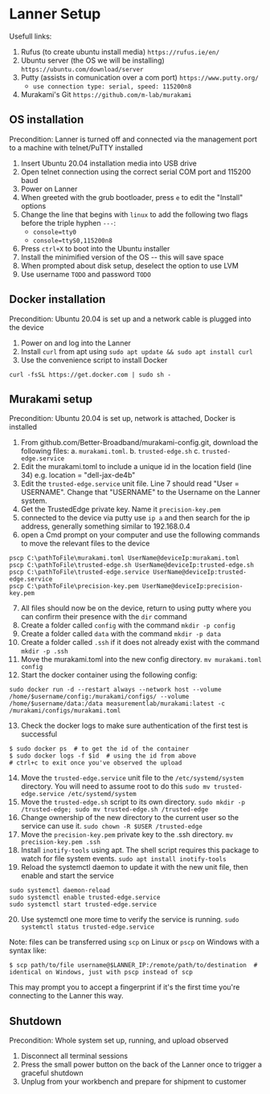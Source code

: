 # Lanner Setup

Usefull links:

1. Rufus (to create ubuntu install media) `https://rufus.ie/en/`
2. Ubuntu server (the OS we will be installing) `https://ubuntu.com/download/server`
3. Putty (assists in comunication over a com port) `https://www.putty.org/`
    * `use connection type: serial, speed: 115200n8`
4. Murakami's Git `https://github.com/m-lab/murakami`


## OS installation

Precondition: Lanner is turned off and connected via the management port to a machine with telnet/PuTTY installed

1. Insert Ubuntu 20.04 installation media into USB drive
2. Open telnet connection using the correct serial COM port and 115200 baud
3. Power on Lanner
4. When greeted with the grub bootloader, press `e` to edit the "Install" options
5. Change the line that begins with `linux` to add the following two flags before the triple hyphen `---`:
    * `console=tty0`
    * `console=ttyS0,115200n8`
6. Press `ctrl+X` to boot into the Ubuntu installer
7. Install the minimified version of the OS -- this will save space
8. When prompted about disk setup, deselect the option to use LVM
9. Use username `TODO` and password `TODO`

## Docker installation

Precondition: Ubuntu 20.04 is set up and a network cable is plugged into the device

1. Power on and log into the Lanner
2. Install `curl` from apt using `sudo apt update && sudo apt install curl`
3. Use the convenience script to install Docker
```
curl -fsSL https://get.docker.com | sudo sh -
```

## Murakami setup

Precondition: Ubuntu 20.04 is set up, network is attached, Docker is installed

1. From github.com/Better-Broadband/murakami-config.git, download the following files:
   a. `murakami.toml`.
   b. `trusted-edge.sh`
   c. `trusted-edge.service`
2. Edit the murakami.toml to include a unique id in the location field (line 34) e.g. location = "dell-jax-de4b"
3. Edit the `trusted-edge.service` unit file. Line 7 should read "User = USERNAME". Change that "USERNAME" to the Username on the Lanner system.
4. Get the TrustedEdge private key. Name it `precision-key.pem`
5. connected to the device via putty use `ip a` and then search for the ip address, generally something similar to 192.168.0.4
6. open a Cmd prompt on your computer and use the following commands to move the relevant files to the device
```
pscp C:\pathToFile\murakami.toml UserName@deviceIp:murakami.toml
pscp C:\pathToFile\trusted-edge.sh UserName@deviceIp:trusted-edge.sh
pscp C:\pathToFile\trusted-edge.service UserName@deviceIp:trusted-edge.service
pscp C:\pathToFile\precision-key.pem UserName@deviceIp:precision-key.pem
```
7. All files should now be on the device, return to using putty where you can confirm their presence with the `dir` command 
8. Create a folder called `config` with the command `mkdir -p config`
9. Create a folder called `data` with the command `mkdir -p data`
10. Create a folder called `.ssh` if it does not already exist with the command `mkdir -p .ssh`
11. Move the murakami.toml into the new config directory. `mv murakami.toml config`
12. Start the docker container using the following config:
```
sudo docker run -d --restart always --network host --volume /home/$username/config:/murakami/configs/ --volume /home/$username/data:/data measurementlab/murakami:latest -c /murakami/configs/murakami.toml
```
13. Check the docker logs to make sure authentication of the first test is successful
```
$ sudo docker ps  # to get the id of the container
$ sudo docker logs -f $id  # using the id from above
# ctrl+c to exit once you've observed the upload
```

14. Move the `trusted-edge.service` unit file to the `/etc/systemd/system` directory. You will need to assume root to do this `sudo mv trusted-edge.service /etc/systemd/system`
15. Move the `trusted-edge.sh` script to its own directory. `sudo mkdir -p /trusted-edge; sudo mv trusted-edge.sh /trusted-edge`
16. Change ownership of the new directory to the current user so the service can use it. `sudo chown -R $USER /trusted-edge`
17. Move the `precision-key.pem` private key to the .ssh directory. `mv precision-key.pem .ssh`
18. Install `inotify-tools` using apt. The shell script requires this package to watch for file system events. `sudo apt install inotify-tools`
19. Reload the systemctl daemon to update it with the new unit file, then enable and start the service
```
sudo systemctl daemon-reload
sudo systemctl enable trusted-edge.service
sudo systemctl start trusted-edge.service
```
20. Use systemctl one more time to verify the service is running. `sudo systemctl status trusted-edge.service`

Note: files can be transferred using `scp` on Linux or `pscp` on Windows with a syntax like:

```
$ scp path/to/file username@$LANNER_IP:/remote/path/to/destination  # identical on Windows, just with pscp instead of scp
```

This may prompt you to accept a fingerprint if it's the first time you're connecting to the Lanner this way.

## Shutdown

Precondition: Whole system set up, running, and upload observed

1. Disconnect all terminal sessions
2. Press the small power button on the back of the Lanner once to trigger a graceful shutdown
3. Unplug from your workbench and prepare for shipment to customer
